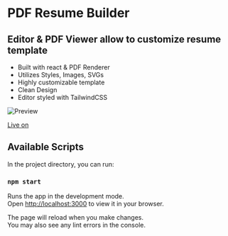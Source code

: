 # PDF Resume Builder

## Editor & PDF Viewer allow to customize resume template
- Built with react & PDF Renderer
- Utilizes Styles, Images, SVGs
- Highly customizable template
- Clean Design
- Editor styled with TailwindCSS


![Preview](https://i.imgur.com/86faGIw.png) 

[Live on](https://pdfr-esume-builder.vercel.app/)

## Available Scripts

In the project directory, you can run:

### `npm start`

Runs the app in the development mode.\
Open [http://localhost:3000](http://localhost:3000) to view it in your browser.

The page will reload when you make changes.\
You may also see any lint errors in the console.


